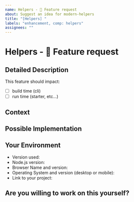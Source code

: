 ```yaml
---
name: Helpers - 🚀 Feature request
about: Suggest an idea for modern-helpers
title: "[Helpers] "
labels: "enhancement, comp: helpers"
assignees: ""
---
```


<!--- Provide a general summary of the issue in the Title above -->

# Helpers - 🚀 Feature request

## Detailed Description

This feature should impact:

<!-- (Update "[ ]" to "[x]" to check a box) -->

- [ ] build time (cli)
- [ ] run time (starter, etc...)

<!--- Provide a detailed description of the change or addition you are proposing -->

## Context

<!--- ✍️ edit: Why is this change important to you? How would you use it? -->
<!--- ✍️ How can it benefit other users? -->

## Possible Implementation

<!--- ✍️ Not obligatory, but suggest an idea for implementing addition or change -->

## Your Environment

<!--- ✍️ Include as many relevant details about the environment you experienced the bug in -->

- Version used:
- Node.js version:
- Browser Name and version:
- Operating System and version (desktop or mobile):
- Link to your project:

## Are you willing to work on this yourself?

<!--- ✍️ Yes? Maybe? Great! How could we help? What would you need to know? -->
